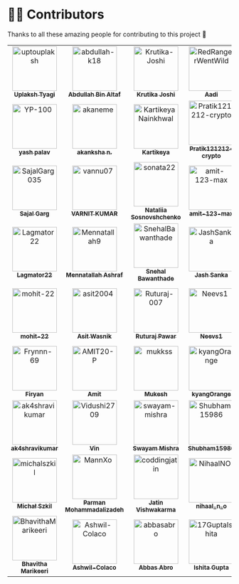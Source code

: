 # 🧑‍💻 Contributors

Thanks to all these amazing people for contributing to this project 💖

<!-- readme: contributors -start -->
<table>
	<tbody>
		<tr>
            <td align="center">
                <a href="https://github.com/uptouplaksh">
                    <img src="https://avatars.githubusercontent.com/u/98027001?v=4" width="100;" alt="uptouplaksh"/>
                    <br />
                    <sub><b>Uplaksh Tyagi</b></sub>
                </a>
            </td>
            <td align="center">
                <a href="https://github.com/abdullah-k18">
                    <img src="https://avatars.githubusercontent.com/u/115644774?v=4" width="100;" alt="abdullah-k18"/>
                    <br />
                    <sub><b>Abdullah Bin Altaf</b></sub>
                </a>
            </td>
            <td align="center">
                <a href="https://github.com/Krutika-Joshi">
                    <img src="https://avatars.githubusercontent.com/u/167503423?v=4" width="100;" alt="Krutika-Joshi"/>
                    <br />
                    <sub><b>Krutika Joshi</b></sub>
                </a>
            </td>
            <td align="center">
                <a href="https://github.com/RedRangerWentWild">
                    <img src="https://avatars.githubusercontent.com/u/220518071?v=4" width="100;" alt="RedRangerWentWild"/>
                    <br />
                    <sub><b>Aadi</b></sub>
                </a>
            </td>
            <td align="center">
                <a href="https://github.com/KRAJNISH-REBEL">
                    <img src="https://avatars.githubusercontent.com/u/69332651?v=4" width="100;" alt="KRAJNISH-REBEL"/>
                    <br />
                    <sub><b>Rajnish Kumar</b></sub>
                </a>
            </td>
            <td align="center">
                <a href="https://github.com/sudhirpal01">
                    <img src="https://avatars.githubusercontent.com/u/142159864?v=4" width="100;" alt="sudhirpal01"/>
                    <br />
                    <sub><b>sudhirpal01</b></sub>
                </a>
            </td>
		</tr>
		<tr>
            <td align="center">
                <a href="https://github.com/YP-100">
                    <img src="https://avatars.githubusercontent.com/u/149261546?v=4" width="100;" alt="YP-100"/>
                    <br />
                    <sub><b>yash palav</b></sub>
                </a>
            </td>
            <td align="center">
                <a href="https://github.com/akaneme">
                    <img src="https://avatars.githubusercontent.com/u/182057372?v=4" width="100;" alt="akaneme"/>
                    <br />
                    <sub><b>akanksha n.</b></sub>
                </a>
            </td>
            <td align="center">
                <a href="https://github.com/KartikeyaNainkhwal">
                    <img src="https://avatars.githubusercontent.com/u/157278252?v=4" width="100;" alt="KartikeyaNainkhwal"/>
                    <br />
                    <sub><b>Kartikeya</b></sub>
                </a>
            </td>
            <td align="center">
                <a href="https://github.com/Pratik121212-crypto">
                    <img src="https://avatars.githubusercontent.com/u/174310309?v=4" width="100;" alt="Pratik121212-crypto"/>
                    <br />
                    <sub><b>Pratik121212-crypto</b></sub>
                </a>
            </td>
            <td align="center">
                <a href="https://github.com/OmMisalkar">
                    <img src="https://avatars.githubusercontent.com/u/181724479?v=4" width="100;" alt="OmMisalkar"/>
                    <br />
                    <sub><b>OmMisalkar</b></sub>
                </a>
            </td>
            <td align="center">
                <a href="https://github.com/Kjais08">
                    <img src="https://avatars.githubusercontent.com/u/161114437?v=4" width="100;" alt="Kjais08"/>
                    <br />
                    <sub><b>Kritarth </b></sub>
                </a>
            </td>
		</tr>
		<tr>
            <td align="center">
                <a href="https://github.com/SajalGarg035">
                    <img src="https://avatars.githubusercontent.com/u/164674816?v=4" width="100;" alt="SajalGarg035"/>
                    <br />
                    <sub><b>Sajal Garg</b></sub>
                </a>
            </td>
            <td align="center">
                <a href="https://github.com/vannu07">
                    <img src="https://avatars.githubusercontent.com/u/161148074?v=4" width="100;" alt="vannu07"/>
                    <br />
                    <sub><b>VARNIT KUMAR</b></sub>
                </a>
            </td>
            <td align="center">
                <a href="https://github.com/sonata22">
                    <img src="https://avatars.githubusercontent.com/u/112934863?v=4" width="100;" alt="sonata22"/>
                    <br />
                    <sub><b>Nataliia Sosnovshchenko</b></sub>
                </a>
            </td>
            <td align="center">
                <a href="https://github.com/amit-123-max">
                    <img src="https://avatars.githubusercontent.com/u/183510277?v=4" width="100;" alt="amit-123-max"/>
                    <br />
                    <sub><b>amit-123-max</b></sub>
                </a>
            </td>
            <td align="center">
                <a href="https://github.com/sebyx07">
                    <img src="https://avatars.githubusercontent.com/u/5052549?v=4" width="100;" alt="sebyx07"/>
                    <br />
                    <sub><b>S</b></sub>
                </a>
            </td>
            <td align="center">
                <a href="https://github.com/Jivi-this-side">
                    <img src="https://avatars.githubusercontent.com/u/156334435?v=4" width="100;" alt="Jivi-this-side"/>
                    <br />
                    <sub><b>Dithi</b></sub>
                </a>
            </td>
		</tr>
		<tr>
            <td align="center">
                <a href="https://github.com/Lagmator22">
                    <img src="https://avatars.githubusercontent.com/u/133108827?v=4" width="100;" alt="Lagmator22"/>
                    <br />
                    <sub><b>Lagmator22</b></sub>
                </a>
            </td>
            <td align="center">
                <a href="https://github.com/Mennatallah9">
                    <img src="https://avatars.githubusercontent.com/u/72235546?v=4" width="100;" alt="Mennatallah9"/>
                    <br />
                    <sub><b>Mennatallah Ashraf</b></sub>
                </a>
            </td>
            <td align="center">
                <a href="https://github.com/SnehalBawanthade">
                    <img src="https://avatars.githubusercontent.com/u/143216535?v=4" width="100;" alt="SnehalBawanthade"/>
                    <br />
                    <sub><b>Snehal Bawanthade</b></sub>
                </a>
            </td>
            <td align="center">
                <a href="https://github.com/JashSanka">
                    <img src="https://avatars.githubusercontent.com/u/211646070?v=4" width="100;" alt="JashSanka"/>
                    <br />
                    <sub><b>Jash Sanka</b></sub>
                </a>
            </td>
            <td align="center">
                <a href="https://github.com/icarusiftctts">
                    <img src="https://avatars.githubusercontent.com/u/174119232?v=4" width="100;" alt="icarusiftctts"/>
                    <br />
                    <sub><b>Praneel Dev</b></sub>
                </a>
            </td>
            <td align="center">
                <a href="https://github.com/twaite11">
                    <img src="https://avatars.githubusercontent.com/u/224871895?v=4" width="100;" alt="twaite11"/>
                    <br />
                    <sub><b>Tyler Waite</b></sub>
                </a>
            </td>
		</tr>
		<tr>
            <td align="center">
                <a href="https://github.com/mohit-22">
                    <img src="https://avatars.githubusercontent.com/u/183510328?v=4" width="100;" alt="mohit-22"/>
                    <br />
                    <sub><b>mohit-22</b></sub>
                </a>
            </td>
            <td align="center">
                <a href="https://github.com/asit2004">
                    <img src="https://avatars.githubusercontent.com/u/147316493?v=4" width="100;" alt="asit2004"/>
                    <br />
                    <sub><b>Asit Wasnik</b></sub>
                </a>
            </td>
            <td align="center">
                <a href="https://github.com/Ruturaj-007">
                    <img src="https://avatars.githubusercontent.com/u/157049145?v=4" width="100;" alt="Ruturaj-007"/>
                    <br />
                    <sub><b>Ruturaj Pawar</b></sub>
                </a>
            </td>
            <td align="center">
                <a href="https://github.com/Neevs1">
                    <img src="https://avatars.githubusercontent.com/u/78549886?v=4" width="100;" alt="Neevs1"/>
                    <br />
                    <sub><b>Neevs1</b></sub>
                </a>
            </td>
            <td align="center">
                <a href="https://github.com/jesusplasencia">
                    <img src="https://avatars.githubusercontent.com/u/189365237?v=4" width="100;" alt="jesusplasencia"/>
                    <br />
                    <sub><b>Jesus Plasencia</b></sub>
                </a>
            </td>
            <td align="center">
                <a href="https://github.com/JAINAM576">
                    <img src="https://avatars.githubusercontent.com/u/85880788?v=4" width="100;" alt="JAINAM576"/>
                    <br />
                    <sub><b>Jainam</b></sub>
                </a>
            </td>
		</tr>
		<tr>
            <td align="center">
                <a href="https://github.com/Frynnn-69">
                    <img src="https://avatars.githubusercontent.com/u/184061481?v=4" width="100;" alt="Frynnn-69"/>
                    <br />
                    <sub><b>Firyan</b></sub>
                </a>
            </td>
            <td align="center">
                <a href="https://github.com/AMIT20-P">
                    <img src="https://avatars.githubusercontent.com/u/216828285?v=4" width="100;" alt="AMIT20-P"/>
                    <br />
                    <sub><b>Amit</b></sub>
                </a>
            </td>
            <td align="center">
                <a href="https://github.com/mukkss">
                    <img src="https://avatars.githubusercontent.com/u/149927808?v=4" width="100;" alt="mukkss"/>
                    <br />
                    <sub><b>Mukesh</b></sub>
                </a>
            </td>
            <td align="center">
                <a href="https://github.com/kyangOrange">
                    <img src="https://avatars.githubusercontent.com/u/168249130?v=4" width="100;" alt="kyangOrange"/>
                    <br />
                    <sub><b>kyangOrange</b></sub>
                </a>
            </td>
            <td align="center">
                <a href="https://github.com/amanvaibhav162">
                    <img src="https://avatars.githubusercontent.com/u/215270060?v=4" width="100;" alt="amanvaibhav162"/>
                    <br />
                    <sub><b>Aman Vaibhav</b></sub>
                </a>
            </td>
            <td align="center">
                <a href="https://github.com/alicenjr">
                    <img src="https://avatars.githubusercontent.com/u/230183232?v=4" width="100;" alt="alicenjr"/>
                    <br />
                    <sub><b>alicenjr</b></sub>
                </a>
            </td>
		</tr>
		<tr>
            <td align="center">
                <a href="https://github.com/ak4shravikumar">
                    <img src="https://avatars.githubusercontent.com/u/189372043?v=4" width="100;" alt="ak4shravikumar"/>
                    <br />
                    <sub><b>ak4shravikumar</b></sub>
                </a>
            </td>
            <td align="center">
                <a href="https://github.com/Vidushi2709">
                    <img src="https://avatars.githubusercontent.com/u/159937181?v=4" width="100;" alt="Vidushi2709"/>
                    <br />
                    <sub><b>Vin</b></sub>
                </a>
            </td>
            <td align="center">
                <a href="https://github.com/swayam-mishra">
                    <img src="https://avatars.githubusercontent.com/u/176616932?v=4" width="100;" alt="swayam-mishra"/>
                    <br />
                    <sub><b>Swayam Mishra</b></sub>
                </a>
            </td>
            <td align="center">
                <a href="https://github.com/Shubham15986">
                    <img src="https://avatars.githubusercontent.com/u/168961429?v=4" width="100;" alt="Shubham15986"/>
                    <br />
                    <sub><b>Shubham15986</b></sub>
                </a>
            </td>
            <td align="center">
                <a href="https://github.com/preeti712">
                    <img src="https://avatars.githubusercontent.com/u/141026984?v=4" width="100;" alt="preeti712"/>
                    <br />
                    <sub><b>Preeti Desai</b></sub>
                </a>
            </td>
            <td align="center">
                <a href="https://github.com/Nilakshhh">
                    <img src="https://avatars.githubusercontent.com/u/97288540?v=4" width="100;" alt="Nilakshhh"/>
                    <br />
                    <sub><b>Nilaksh Dureja</b></sub>
                </a>
            </td>
		</tr>
		<tr>
            <td align="center">
                <a href="https://github.com/michalszkil">
                    <img src="https://avatars.githubusercontent.com/u/49024368?v=4" width="100;" alt="michalszkil"/>
                    <br />
                    <sub><b>Michał Szkil</b></sub>
                </a>
            </td>
            <td align="center">
                <a href="https://github.com/MannXo">
                    <img src="https://avatars.githubusercontent.com/u/17333793?v=4" width="100;" alt="MannXo"/>
                    <br />
                    <sub><b>Parman Mohammadalizadeh</b></sub>
                </a>
            </td>
            <td align="center">
                <a href="https://github.com/coddingjatin">
                    <img src="https://avatars.githubusercontent.com/u/119022686?v=4" width="100;" alt="coddingjatin"/>
                    <br />
                    <sub><b>Jatin Vishwakarma</b></sub>
                </a>
            </td>
            <td align="center">
                <a href="https://github.com/NihaalNO">
                    <img src="https://avatars.githubusercontent.com/u/175286773?v=4" width="100;" alt="NihaalNO"/>
                    <br />
                    <sub><b>nihaal_n_o</b></sub>
                </a>
            </td>
            <td align="center">
                <a href="https://github.com/DevendraMane">
                    <img src="https://avatars.githubusercontent.com/u/140258830?v=4" width="100;" alt="DevendraMane"/>
                    <br />
                    <sub><b>Devendra Mane</b></sub>
                </a>
            </td>
            <td align="center">
                <a href="https://github.com/deepika2k24">
                    <img src="https://avatars.githubusercontent.com/u/193134343?v=4" width="100;" alt="deepika2k24"/>
                    <br />
                    <sub><b>DEEPIKA P.</b></sub>
                </a>
            </td>
		</tr>
		<tr>
            <td align="center">
                <a href="https://github.com/BhavithaMarikeeri">
                    <img src="https://avatars.githubusercontent.com/u/186051128?v=4" width="100;" alt="BhavithaMarikeeri"/>
                    <br />
                    <sub><b>Bhavitha Marikeeri</b></sub>
                </a>
            </td>
            <td align="center">
                <a href="https://github.com/Ashwil-Colaco">
                    <img src="https://avatars.githubusercontent.com/u/223526536?v=4" width="100;" alt="Ashwil-Colaco"/>
                    <br />
                    <sub><b>Ashwil-Colaco</b></sub>
                </a>
            </td>
            <td align="center">
                <a href="https://github.com/abbasabro">
                    <img src="https://avatars.githubusercontent.com/u/141827555?v=4" width="100;" alt="abbasabro"/>
                    <br />
                    <sub><b>Abbas Abro</b></sub>
                </a>
            </td>
            <td align="center">
                <a href="https://github.com/17GuptaIshita">
                    <img src="https://avatars.githubusercontent.com/u/155419918?v=4" width="100;" alt="17GuptaIshita"/>
                    <br />
                    <sub><b>Ishita Gupta</b></sub>
                </a>
            </td>
		</tr>
	<tbody>
</table>
<!-- readme: contributors -end -->
